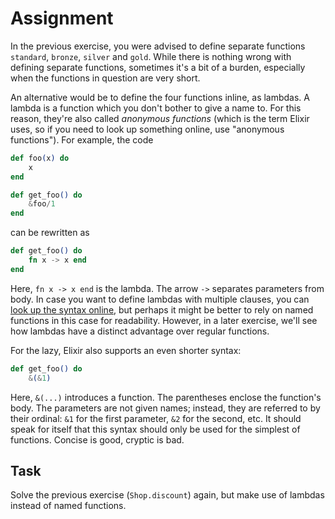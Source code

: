 # Assignment

In the previous exercise, you were advised
to define separate functions `standard`, `bronze`, `silver` and `gold`.
While there is nothing wrong with defining separate functions,
sometimes it's a bit of a burden, especially when
the functions in question are very short.

An alternative would be to define the four functions inline, as lambdas.
A lambda is a function which you don't bother to give a name to.
For this reason, they're also called *anonymous functions* (which is the term
Elixir uses, so if you need to look up something online, use "anonymous functions").
For example, the code

```elixir
def foo(x) do
    x
end

def get_foo() do
    &foo/1
end
```

can be rewritten as

```elixir
def get_foo() do
    fn x -> x end
end
```

Here, `fn x -> x end` is the lambda. The arrow `->` separates parameters from body.
In case you want to define lambdas with multiple clauses, you can [look up the syntax online](https://lmgtfy.com/?q=elixir+anonymous+function+multiple+clauses),
but perhaps it might be better to rely on named functions in this case for readability. However, in a later exercise,
we'll see how lambdas have a distinct advantage over regular functions.

For the lazy, Elixir also supports an even shorter syntax:

```elixir
def get_foo() do
    &(&1)
```

Here, `&(...)` introduces a function. The parentheses enclose the function's body. The parameters are not given names;
instead, they are referred to by their ordinal: `&1` for the first parameter, `&2` for the second, etc.
It should speak for itself that this syntax should only be used for the simplest of functions.
Concise is good, cryptic is bad.

## Task

Solve the previous exercise (`Shop.discount`) again, but make use of lambdas instead of named functions.
